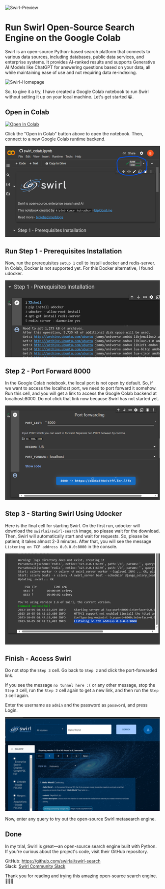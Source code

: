 ![Swirl-Preview](../images/swirl/swirl-preview.gif)

# Run Swirl Open-Source Search Engine on the Google Colab

Swirl is an open-source Python-based search platform that connects to various data sources, including databases, public data services, and enterprise systems. It provides AI-ranked results and supports Generative AI Models like ChatGPT for answering questions based on your data, all while maintaining ease of use and not requiring data re-indexing.

![Swirl-Homepage](https://res.cloudinary.com/practicaldev/image/fetch/s--X-rNMgzW--/c_limit%2Cf_auto%2Cfl_progressive%2Cq_auto%2Cw_800/https://dev-to-uploads.s3.amazonaws.com/uploads/articles/x9ontxlnwqgllg71nm3t.png)

So, to give it a try, I have created a Google Colab notebook to run Swirl without setting it up on your local machine. Let's get started 😀.

## Open in Colab

<a href="https://colab.research.google.com/github/biplobsd/swirl-colab/blob/master/swirl_colab.ipynb" target="_parent\"><img src="https://colab.research.google.com/assets/colab-badge.svg" alt="Open In Colab"/></a>

Click the "Open in Colab" button above to open the notebook. Then, connect to a new Google Colab runtime backend.

![Connect-Runtime](../images/swirl/connect-runtime.png)

## Run Step 1 - Prerequisites Installation

Now, run the prerequisites `setup 1` cell to install udocker and redis-server. In Colab, Docker is not supported yet. For this Docker alternative, I found udocker.

![Step-1](../images/swirl/step-1.png)

## Step 2 - Port Forward 8000

In the Google Colab notebook, the local port is not open by default. So, if we want to access the localhost port, we need to port forward it somehow. Run this cell, and you will get a link to access the Google Colab backend at localhost:8000. Do not click that link now because Swirl has not started yet.

![Step-2](../images/swirl/step-2.png)

## Step 3 - Starting Swirl Using Udocker

Here is the final cell for starting Swirl. On the first run, udocker will download the `swirlai/swirl-search` image, so please wait for the download. Then, Swirl will automatically start and wait for requests. So, please be patient; it takes almost 2-3 minutes. After that, you will see the message `Listening on TCP address 0.0.0.0:8000` in the console.

![Step-3](../images/swirl/step-3.png)

## Finish - Access Swirl

Do not stop the `Step 3` cell. Go back to `Step 2` and click the port-forwarded link.

If you see the message `no tunnel here :(` or any other message, stop the `Step 3` cell, run the `Step 2` cell again to get a new link, and then run the `Step 3` cell again.

Enter the username as `admin` and the password as `password`, and press Login.

![Galaxy-UI](../images/swirl/Final.png)

Now, enter any query to try out the open-source Swirl metasearch engine.

## Done

In my trial, Swirl is great—an open-source search engine built with Python. If you're curious about the project's code, visit their GitHub repository.

GitHub: https://github.com/swirlai/swirl-search <br>
Slack: [Swirl Community Slack](https://join.slack.com/t/swirlmetasearch/shared_invite/zt-1qk7q02eo-kpqFAbiZJGOdqgYVvR1sfw)

Thank you for reading and trying this amazing open-source search engine. 🚀🚀🚀
